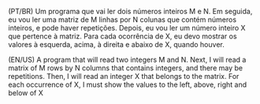 (PT/BR) Um programa que vai ler dois números inteiros M e N. Em seguida, eu vou ler uma matriz de M linhas por N colunas que contém números inteiros, e pode haver repetições. Depois, eu vou ler um número inteiro X que pertence à matriz. Para cada ocorrência de X, eu devo mostrar os valores à esquerda, acima, à direita e abaixo de X, quando houver.


(EN/US)
A program that will read two integers M and N. Next, I will read a matrix of M rows by N columns that contains integers, and there may be repetitions. Then, I will read an integer X that belongs to the matrix. For each occurrence of X, I must show the values ​​to the left, above, right and below of X
